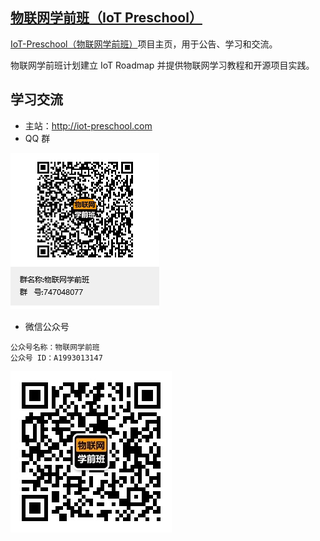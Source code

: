 ## [物联网学前班（IoT Preschool）](http://iot-preschool.com)

[IoT-Preschool（物联网学前班）](https://github.com/iot-preschool)项目主页，用于公告、学习和交流。

物联网学前班计划建立 IoT Roadmap 并提供物联网学习教程和开源项目实践。


## 学习交流

- 主站：http://iot-preschool.com
- QQ 群

![QQ 群：747048077](./images/iot-preschool-qrcode.png)

- 微信公众号

```
公众号名称：物联网学前班
公众号 ID：A1993013147
```

![微信公众号：物联网学前班](./images/iot-preschool-wechat-gongzhonghoa.jpg)


